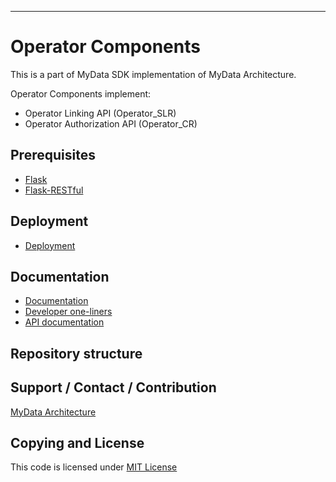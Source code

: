 ---

# Operator Components
This is a part of MyData SDK implementation of MyData Architecture.

Operator Components implement:

- Operator Linking API (Operator_SLR)
- Operator Authorization API (Operator_CR)

## Prerequisites
- [Flask](http://flask.pocoo.org/)
- [Flask-RESTful](http://flask-restful.readthedocs.io)


## Deployment

- [ Deployment](doc/deployment.md)

## Documentation
- [ Documentation ](doc/)
- [ Developer one-liners ](doc/developer_oneliners.md)
- [ API documentation ](doc/api/)

## Repository structure

## Support / Contact / Contribution
[MyData Architecture](https://github.com/mydata-sdk/mydata-stack-1.x)

## Copying and License
This code is licensed under [MIT License](LICENSE)